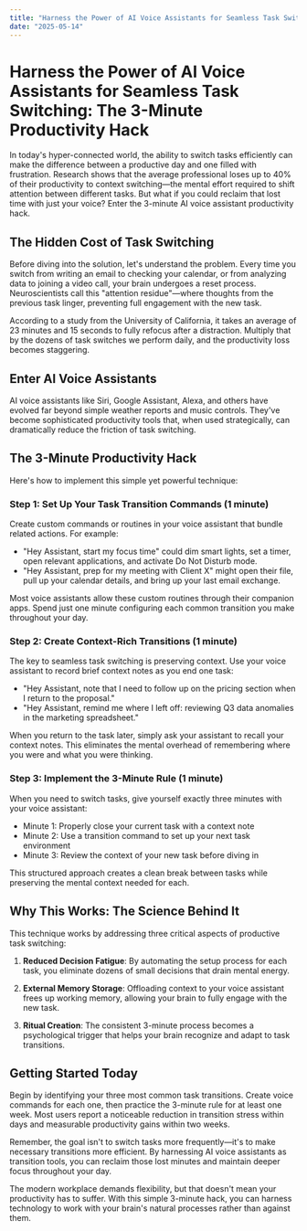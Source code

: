 ```yaml
---
title: "Harness the Power of AI Voice Assistants for Seamless Task Switching: The 3-Minute Productivity Hack"
date: "2025-05-14"
---
```


# Harness the Power of AI Voice Assistants for Seamless Task Switching: The 3-Minute Productivity Hack

In today's hyper-connected world, the ability to switch tasks efficiently can make the difference between a productive day and one filled with frustration. Research shows that the average professional loses up to 40% of their productivity to context switching—the mental effort required to shift attention between different tasks. But what if you could reclaim that lost time with just your voice? Enter the 3-minute AI voice assistant productivity hack.

## The Hidden Cost of Task Switching

Before diving into the solution, let's understand the problem. Every time you switch from writing an email to checking your calendar, or from analyzing data to joining a video call, your brain undergoes a reset process. Neuroscientists call this "attention residue"—where thoughts from the previous task linger, preventing full engagement with the new task.

According to a study from the University of California, it takes an average of 23 minutes and 15 seconds to fully refocus after a distraction. Multiply that by the dozens of task switches we perform daily, and the productivity loss becomes staggering.

## Enter AI Voice Assistants

AI voice assistants like Siri, Google Assistant, Alexa, and others have evolved far beyond simple weather reports and music controls. They've become sophisticated productivity tools that, when used strategically, can dramatically reduce the friction of task switching.

## The 3-Minute Productivity Hack

Here's how to implement this simple yet powerful technique:

### Step 1: Set Up Your Task Transition Commands (1 minute)

Create custom commands or routines in your voice assistant that bundle related actions. For example:

- "Hey Assistant, start my focus time" could dim smart lights, set a timer, open relevant applications, and activate Do Not Disturb mode.
- "Hey Assistant, prep for my meeting with Client X" might open their file, pull up your calendar details, and bring up your last email exchange.

Most voice assistants allow these custom routines through their companion apps. Spend just one minute configuring each common transition you make throughout your day.

### Step 2: Create Context-Rich Transitions (1 minute)

The key to seamless task switching is preserving context. Use your voice assistant to record brief context notes as you end one task:

- "Hey Assistant, note that I need to follow up on the pricing section when I return to the proposal."
- "Hey Assistant, remind me where I left off: reviewing Q3 data anomalies in the marketing spreadsheet."

When you return to the task later, simply ask your assistant to recall your context notes. This eliminates the mental overhead of remembering where you were and what you were thinking.

### Step 3: Implement the 3-Minute Rule (1 minute)

When you need to switch tasks, give yourself exactly three minutes with your voice assistant:

- Minute 1: Properly close your current task with a context note
- Minute 2: Use a transition command to set up your next task environment
- Minute 3: Review the context of your new task before diving in

This structured approach creates a clean break between tasks while preserving the mental context needed for each.

## Why This Works: The Science Behind It

This technique works by addressing three critical aspects of productive task switching:

1. **Reduced Decision Fatigue**: By automating the setup process for each task, you eliminate dozens of small decisions that drain mental energy.

2. **External Memory Storage**: Offloading context to your voice assistant frees up working memory, allowing your brain to fully engage with the new task.

3. **Ritual Creation**: The consistent 3-minute process becomes a psychological trigger that helps your brain recognize and adapt to task transitions.

## Getting Started Today

Begin by identifying your three most common task transitions. Create voice commands for each one, then practice the 3-minute rule for at least one week. Most users report a noticeable reduction in transition stress within days and measurable productivity gains within two weeks.

Remember, the goal isn't to switch tasks more frequently—it's to make necessary transitions more efficient. By harnessing AI voice assistants as transition tools, you can reclaim those lost minutes and maintain deeper focus throughout your day.

The modern workplace demands flexibility, but that doesn't mean your productivity has to suffer. With this simple 3-minute hack, you can harness technology to work with your brain's natural processes rather than against them.